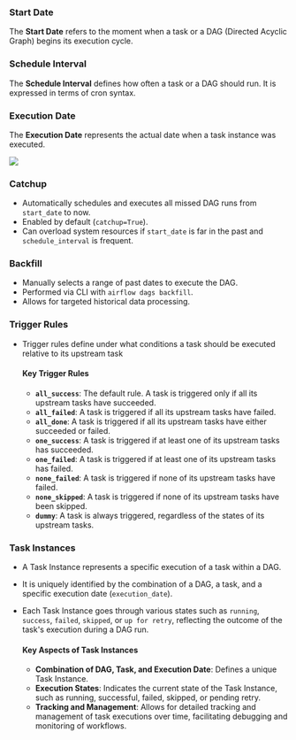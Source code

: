 ### Start Date

The **Start Date** refers to the moment when a task or a DAG (Directed Acyclic Graph) begins its execution cycle.

### Schedule Interval

The **Schedule Interval** defines how often a task or a DAG should run. It is expressed in terms of cron syntax.

### Execution Date

The **Execution Date** represents the actual date when a task instance was executed.

![](https://miro.medium.com/v2/resize:fit:1400/1*HtxgPgOIFxR3uhfkxePqOg.png)  

### Catchup
- Automatically schedules and executes all missed DAG runs from `start_date` to now.
- Enabled by default (`catchup=True`).
- Can overload system resources if `start_date` is far in the past and `schedule_interval` is frequent.

### Backfill
- Manually selects a range of past dates to execute the DAG.
- Performed via CLI with `airflow dags backfill`.
- Allows for targeted historical data processing.  


### Trigger Rules 

- Trigger rules define under what conditions a task should be executed relative to its upstream task  

    #### Key Trigger Rules

    - **`all_success`**: The default rule. A task is triggered only if all its upstream tasks have succeeded.
    - **`all_failed`**: A task is triggered if all its upstream tasks have failed.
    - **`all_done`**: A task is triggered if all its upstream tasks have either succeeded or failed.
    - **`one_success`**: A task is triggered if at least one of its upstream tasks has succeeded.
    - **`one_failed`**: A task is triggered if at least one of its upstream tasks has failed.
    - **`none_failed`**: A task is triggered if none of its upstream tasks have failed.
    - **`none_skipped`**: A task is triggered if none of its upstream tasks have been skipped.
    - **`dummy`**: A task is always triggered, regardless of the states of its upstream tasks.


### Task Instances 

- A Task Instance represents a specific execution of a task within a DAG.
- It is uniquely identified by the combination of a DAG, a task, and a specific execution date (`execution_date`). 
- Each Task Instance goes through various states such as `running`, `success`, `failed`, `skipped`, or `up for retry`, reflecting the outcome of the task's execution during a DAG run.

    #### Key Aspects of Task Instances

    - **Combination of DAG, Task, and Execution Date**: Defines a unique Task Instance.
    - **Execution States**: Indicates the current state of the Task Instance, such as running, successful, failed, skipped, or pending retry.
    - **Tracking and Management**: Allows for detailed tracking and management of task executions over time, facilitating debugging and monitoring of workflows.
